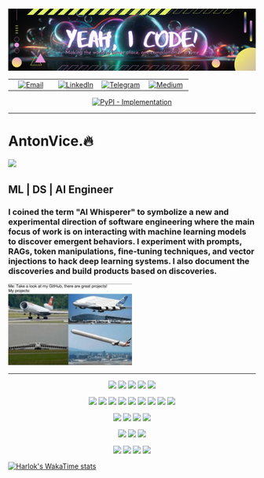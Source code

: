 <p align="center">
  <img src="https://github.com/antonvice/antonvice/blob/main/iconr.png?raw=true" alt="yeahicode">
</p>
<table align="center">
  <tr>
    <td align="center" width="25%"><a href="mailto:anton96vice@gmail.com"><img src="https://img.shields.io/badge/Gmail-D14836?style=for-the-badge&logo=gmail&logoColor=white" alt="Email" /></a></td>
    <td align="center" width="25%"><a href="https://linkedin.com/in/anton96vice"><img src="https://img.shields.io/badge/LinkedIn-0077B5?style=for-the-badge&logo=linkedin&logoColor=white" alt="LinkedIn" /></a></td>
    <td align="center" width="25%"><a href="https://t.me/nucradkillsrats"><img src="https://img.shields.io/badge/Telegram-2CA5E0?style=for-the-badge&logo=telegram&logoColor=white" alt="Telegram" /></a></td>
    <td align="center" width="25%"><a href="https://medium.com/@AI_Whisperer"><img src="https://img.shields.io/badge/Medium-12100E?style=for-the-badge&logo=medium&logoColor=white" alt="Medium" /></a></td>
  </tr>
</table>

<p align="center">
  <a href="https://pypi.org/project/palx/">
    <img alt="PyPI - Implementation" src="https://img.shields.io/pypi/implementation/palx?style=for-the-badge&logo=python&logoColor=pink&label=PaLx%40PYPI&labelColor=purple&color=teal">
  </a>
</p>

---

# AntonVice.🔥

<a href="https://www.kaggle.com/dzehtsiarou">
<img src="https://www.kaggle.com/static/images/tiers/contributor.svg">
</a>

## ML | DS | AI Engineer
### I coined the term "AI Whisperer" to symbolize a new and experimental direction of software engineering where the main focus of work is on interacting with machine learning models to discover emergent behaviors. I experiment with prompts, RAGs, token manipulations, fine-tuning techniques, and vector injections to hack deep learning systems. I also document the discoveries and build products based on discoveries.

<img src="https://github.com/antonvice/antonvice/blob/main/IMG_0198.jpg" width="50%" alt="Image">

---

<div align="center">
  
  <!-- Programming Languages -->
  ![](https://img.shields.io/badge/-Python-3776AB?style=flat&logo=python&logoColor=white)
  ![](https://img.shields.io/badge/-JavaScript-F7DF1E?style=flat&logo=javascript&logoColor=black)
  ![](https://img.shields.io/badge/-Rust-000000?style=flat&logo=rust&logoColor=white)
  ![](https://img.shields.io/badge/-Go-00ADD8?style=flat&logo=go&logoColor=white)
  ![](https://img.shields.io/badge/-Cython-00BFFF?style=flat&logo=Cython&logoColor=white)
  
  <!-- ML/DL Frameworks and Libraries -->
  ![](https://img.shields.io/badge/-PyTorch-EE4C2C?style=flat&logo=PyTorch&logoColor=white)
  ![](https://img.shields.io/badge/-TensorFlow-FF6F00?style=flat&logo=TensorFlow&logoColor=white)
  ![](https://img.shields.io/badge/-Scikit_learn-F7931E?style=flat&logo=scikit-learn&logoColor=white)
  ![](https://img.shields.io/badge/-spaCy-09A3D5?style=flat&logo=spaCy&logoColor=white)
  ![](https://img.shields.io/badge/-NLTK-4E9A06?style=flat&logo=NaturalLanguageToolkit&logoColor=white)
  ![](https://img.shields.io/badge/-Pandas-150458?style=flat&logo=Pandas&logoColor=white)
  ![](https://img.shields.io/badge/-SciPy-8CAAE6?style=flat&logo=SciPy&logoColor=white)
  ![](https://img.shields.io/badge/-NumPy-013243?style=flat&logo=numpy&logoColor=white)
  ![](https://img.shields.io/badge/-MLflow-0194E2?style=flat&logo=MLflow&logoColor=white)
  
  <!-- Web Development -->
  ![](https://img.shields.io/badge/-FastAPI-009688?style=flat&logo=FastAPI&logoColor=white)
  ![](https://img.shields.io/badge/-HTMX-ff4081?style=flat&logo=html5&logoColor=white)
  ![](https://img.shields.io/badge/-hyperscript-7F52FF?style=flat&logo=hyper&logoColor=white)
  ![](https://img.shields.io/badge/-Tailwind_CSS-38B2AC?style=flat&logo=tailwind-css&logoColor=white)
  
  <!-- Cloud Platforms -->
  ![](https://img.shields.io/badge/-AWS-232F3E?style=flat&logo=amazon-aws&logoColor=white)
  ![](https://img.shields.io/badge/-Azure-0078D4?style=flat&logo=microsoft-azure&logoColor=white)
  ![](https://img.shields.io/badge/-Google_Cloud-4285F4?style=flat&logo=google-cloud&logoColor=white)
  
  <!-- Tools and Others -->
  ![](https://img.shields.io/badge/-HuggingFace-FFD43B?style=flat&logo=HuggingFace&logoColor=black)
  ![](https://img.shields.io/badge/-Docker-2496ED?style=flat&logo=Docker&logoColor=white)
  ![](https://img.shields.io/badge/-Kubernetes-326CE5?style=flat&logo=Kubernetes&logoColor=white)
  ![](https://img.shields.io/badge/-WebAssembly-654FF0?style=flat&logo=WebAssembly&logoColor=white)

</div>

[![Harlok's WakaTime stats](https://github-readme-stats.vercel.app/api/wakatime?username=antonvice&layout=compact&theme=tokyonight)](https://github.com/anuraghazra/github-readme-stats)
